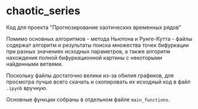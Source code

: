 # chaotic_series

Код для проекта "Прогнозирование хаотических временных рядов"

Помимо основных алгоритмов - метода Ньютона и Рунге-Кутта - файлы содержат алгоритм и результаты 
поиска множества точек бифуркации при разных значениях исходных параметров, а также алгоритм 
нахождения полной бифуркационной картины с некоторыми найденными ветвями.

Поскольку файлы достаточно велики из-за обилия графиков, для просмотра лучше всего скачать и скопировать
их исходный код в файл `.ipynb` вручную.

Основные функции собраны в отдельном файле `main_functions`.
